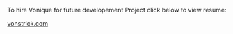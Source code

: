 To hire Vonique for future developement Project click below to view resume:

[vonstrick.com](http://www.vonstrick.com/) 
